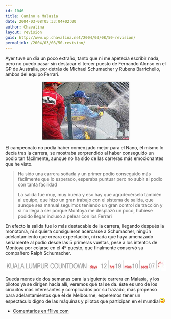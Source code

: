 ```yaml
---
id: 1046
title: Camino a Malasia
date: 2004-03-08T05:33:04+02:00
author: Chavalina
layout: revision
guid: http://www.wp.chavalina.net/2004/03/08/50-revision/
permalink: /2004/03/08/50-revision/
---
```

Ayer tuve un día un poco extraño, tanto que ni me apetecía escribir nada, pero no puedo pasar sin destacar el tercer puesto de Fernando Alonso en el GP de Australia, por detrás de Michael Schumacher y Rubens Barrichello, ambos del equipo Ferrari. 

<p align="center">
  <img src="/imagenes/fotos/champan-(GP-Aus).jpg" width="270" height="180" border="1" title="fotografía de www.f1.com" alt="Champán en Australia" />
</p>

El campeonato no podía haber comenzado mejor para el Nano, él mismo lo decía tras la carrera, se mostraba sorprendido al haber conseguido un podio tan fácilmente, aunque no ha sido de las carreras más emocionantes que he visto. 

> Ha sido una carrera soñada y un primer podio conseguido más fácilmente que lo esperado, esperaba puntuar pero no subir al podio con tanta facilidad 
> 
> La salida fue muy, muy buena y eso hay que agradecérselo también al equipo, que hizo un gran trabajo con el sistema de salida, que aunque sea manual seguimos teniendo un gran control de tracción y si no llega a ser porque Montoya me desplazó un poco, hubiese podido llegar incluso a pelear con los Ferrari 

En efecto la salida fue lo más destacable de la carrera, llegando después la monotonía, ni siquiera consiguieron acercarse a Schumacher, ningún adelantamiento que creara expectación, ni nada que haya amenazado seriamente al podio desde las 5 primeras vueltas, pese a los intentos de Montoya por colarse en el 4&ordm; puesto, que finalmente conservó su compañero Ralph Schumacher.

<p align="center">
  <img src="/imagenes/fotos/kuala-lumpur-countdown.jpg" width="560" height="33" alt="Kuala Lumpur countdown" />
</p>

Queda menos de dos semanas para la siguiente carrera en Malasia, y los pilotos ya se dirigen hacia allí, veremos qué tal se da. éste es uno de los circuitos más interesantes y complicados por su trazado, más propenso para adelantamientos que el de Melbourne, esperemos tener un espectáculo digno de las máquinas y pilotos que participan en el mundial![sonrisa](/imagenes/emoticonos/sonrisa.gif) 

  * <a href="http://f1.racing-live.com/es/headlines/news/detail/040307060321.shtml" target="_blank">Comentarios en f1live.com</a>